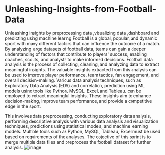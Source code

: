# Unleashing-Insights-from-Football-Data
Unleashing insights by preprocessing data ,visualizing data ,dashboard and predicting using machine learing
Football is a global, popular, and dynamic sport with many different factors that can influence the outcome of a match. By analyzing large datasets of football data, teams can gain a deeper understanding of factors that contribute to players' success, enabling coaches, scouts, and analysts to make informed decisions.
Football data analysis is the process of collecting, cleaning, and analyzing data to extract meaningful insights. The valuable insights extracted from this analysis can be used to improve player performance, team tactics, fan engagement, and overall decision-making. 
Various data analysis techniques, such as Exploratory Data Analysis (EDA) and correlation, prediction using ML models using tools like Python, MySQL, Excel, and Tableau, can be employed to extract meaningful insights. These insights aim to enhance decision-making, improve team performance, and provide a competitive edge in the sport.


This involves data preprocessing, conducting exploratory data analysis, performing descriptive analysis with various data analysis and visualization techniques, predictions using statistical models, and machine learning models. Multiple tools such as Python, MySQL, Tableau, Excel must be used based on requirements of the analyses. The objective of this sprint is to merge multiple data files and preprocess the football dataset for further analysis.
![image](https://github.com/user-attachments/assets/b056806b-406a-4893-9556-445a8d31c07f)
